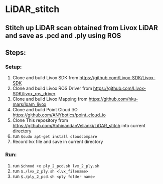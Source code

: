 # LiDAR_stitch

## Stitch up LiDAR scan obtained from Livox LiDAR and save as .pcd and .ply using ROS

## Steps:

### Setup:
1. Clone and build Livox SDK from https://github.com/Livox-SDK/Livox-SDK
2. Clone and build Livox ROS Driver from https://github.com/Livox-SDK/livox_ros_driver
3. Clone and build Livox Mapping from https://github.com/hku-mars/loam_livox
4. Clone and build Point Cloud I/O https://github.com/ANYbotics/point_cloud_io
5. Clone This repository from https://github.com/AbhinandanVellanki/LiDAR_stitch into current directory
6. run `$sudo apt-get install cloudcompare`
7. Record lvx file and save in current directory

### Run:
1. run `$chmod +x ply_2_pcd.sh lvx_2_ply.sh`
2. run `$./lvx_2_ply.sh <lvx_filename>`
3. run `$./ply_2_pcd.sh <ply folder name>`
